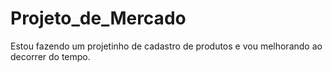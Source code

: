 # Projeto_de_Mercado

Estou fazendo um projetinho de cadastro de produtos e vou melhorando ao decorrer do tempo.
